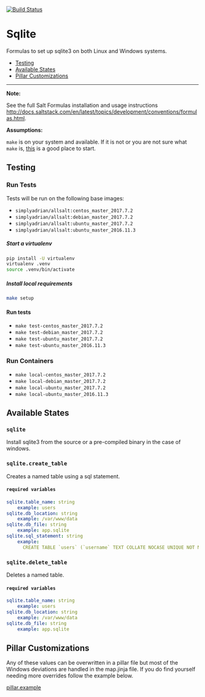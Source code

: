 [![Build Status](https://travis-ci.org/intuitivetechnologygroup/sqlite-formula.svg?branch=master)](https://travis-ci.org/intuitivetechnologygroup/sqlite-formula)

# Sqlite

Formulas to set up sqlite3 on both Linux and Windows systems.

* [Testing](#testing)
* [Available States](#states)
* [Pillar Customizations](#pillar)

---

**Note:**

See the full Salt Formulas installation and usage instructions
<http://docs.saltstack.com/en/latest/topics/development/conventions/formulas.html>.


**Assumptions:**

`make` is on your system and available. If it is not or you are not sure what
`make` is, [this](https://www.gnu.org/software/make/) is a good place to start.


## <a name='testing'></a> Testing

### <a name='run-tests'></a> Run Tests

Tests will be run on the following base images:

* `simplyadrian/allsalt:centos_master_2017.7.2`
* `simplyadrian/allsalt:debian_master_2017.7.2`
* `simplyadrian/allsalt:ubuntu_master_2017.7.2`
* `simplyadrian/allsalt:ubuntu_master_2016.11.3`

##### Start a virtualenv

```bash
pip install -U virtualenv
virtualenv .venv
source .venv/bin/activate
```

##### Install local requirements

```bash
make setup
```

#### Run tests

* `make test-centos_master_2017.7.2`
* `make test-debian_master_2017.7.2`
* `make test-ubuntu_master_2017.7.2`
* `make test-ubuntu_master_2016.11.3`

### <a name='run-containers'></a> Run Containers

* `make local-centos_master_2017.7.2`
* `make local-debian_master_2017.7.2`
* `make local-ubuntu_master_2017.7.2`
* `make local-ubuntu_master_2016.11.3`


## <a name='states'></a> Available States

### `sqlite`

Install sqlite3 from the source or a pre-compiled binary in the case of windows.

### `sqlite.create_table`

Creates a named table using a sql statement.

#### `required variables`

```yaml
sqlite.table_name: string
    example: users
sqlite.db_location: string
    example: /var/www/data
sqlite.db_file: string
    example: app.sqlite
sqlite.sql_statement: string
    example:
      CREATE TABLE `users` (`username` TEXT COLLATE NOCASE UNIQUE NOT NULL, `password` BLOB NOT NULL, `salt` BLOB NOT NULL, `last_login` INT)
```

### `sqlite.delete_table`

Deletes a named table.

#### `required variables`

```yaml
sqlite.table_name: string
    example: users
sqlite.db_location: string
    example: /var/www/data
sqlite.db_file: string
    example: app.sqlite
```


## <a name='pillar'></a> Pillar Customizations

Any of these values can be overwritten in a pillar file but most of the Windows
deviations are handled in the map.jinja file. If you do find yourself needing
more overrides follow the example below.

[pillar.example](sqlite/tests/pillar/sqlite/init.sls)
